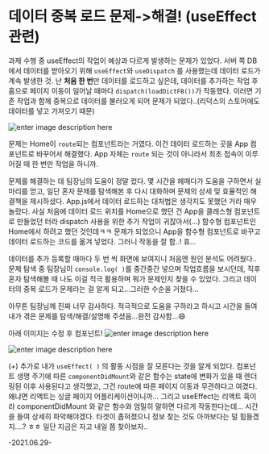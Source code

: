 # 데이터 중복 로드 문제->해결! (useEffect관련)

과제 수행 중 useEffect의 작업이 예상과 다르게 발생하는 문제가 있었다.
서버 쪽 DB에서 데이터를 받아오기 위해 ```useEffect```와 ```useDispatch``` 를 사용했는데 데이터 로드가 계속 발생한 것.
난 **처음 한 번**만 데이터를 로드하고 싶은데, 데이터를 추가하는 작업 후 홈으로 페이지 이동이 일어날 때마다 ```dispatch(loadDictFB())```가 작동했다.
이러면 기존 작업과 함께 중복으로 데이터를 불러오게 되어 문제가 되었다..(리덕스의 스토어에도 데이터를 넣고 가져오기 때문)

![enter image description here](https://lh3.googleusercontent.com/pw/AM-JKLXXEVkESwBcLWoT4JvGJTNlSqGcRHETj-9ua8thy3aDdMl4QaDp0aUMrWagjO5qBTDLXf8mKZpcgVLSy0Qx1NIIFFDOrFh40lKmL7FGcL4gvkUiJorFh9qUAnfvU-MP3n95Yk5PS-tS0d_sKQxvc2Ex=w888-no?authuser=0)

문제는 Home이 ```route```되는 컴포넌트라는 거였다.
이건 데이터 로드하는 곳을 App 컴포넌트로 바꾸어서 해결했다. App 자체는 ```route``` 되는 것이 아니라서 최초 접속이 이루어질 때 한 번만 작업을 하니까.


문제를 해결하는 데 팀장님의 도움이 정말 컸다. 몇 시간을 헤매다가 도움을 구하면서 실마리를 얻고, 일단 혼자 문제를 탐색해본 후 다시 대화하며 문제의 상세 및 효율적인 해결책을 제시하셨다.
App.js에서 데이터 로드하는 대처법은 생각지도 못했던 거라 매우 놀랐다.
사실 처음에 데이터 로드 위치를 Home으로 했던 건 App을 클래스형 컴포넌트로 만들었던 터라 dispatch 사용을 위한 추가 작업이 귀찮아서(...) 함수형 컴포넌트인 Home에서 하려고 했던 것인데ㅋㅋ
문제가 되었으니 App을 함수형 컴포넌트로 바꾸고 데이터 로드하는 코드를 옮겨 넣었다. 그러니 작동을 잘 함..! 휴...
 
 데이터를 추가 등록할 때마다 두 번 씩 화면에 보여지니 처음엔 원인 분석도 어려웠다.. 문제 탐색 중 팀장님이 ```console.log( )```를 중간중간 넣으며 작업흐름을 보시던데, 직후 혼자 탐색해볼 때 나도 이걸 적극 활용하며 뭐가 문제인지 찾을 수 있었다. 그리고 데이터의 중복 로드가 문제라는 걸 알게 되고...그러한 수순을 거쳤다...

아무튼 팀장님께 진짜 너무 감사하다. 적극적으로 도움을 구하라고 하시고 시간을 들여 내가 겪은 문제를 탐색/해결/설명해 주셨음...완전 감사함...😄

아래 이미지는 수정 후 컴포넌트!
![enter image description here](https://lh3.googleusercontent.com/pw/AM-JKLUI5wt3LdogU7iT142oRM5d4YtybNMJ-Tx9LSIXbrWSJCirdR91NSWmEloNP_z0Oj-t1XcdrQ4EW04SUJg2h6JNhT5x2X4NzRqQwvDnEBQ-67TYosKA8tCXo9irUtlMLkFx0mruCIMbIF9hkbFtKZmp=w888-h538-no?authuser=0)

![enter image description here](https://lh3.googleusercontent.com/pw/AM-JKLUEwhxeycuhuVXa3azxShpTSF1lZsQzODIBIoZQZQu1St5zg4Js5clYCNb4KhB_byxVdjV6wrdHCcSPtH2P8hXyMPp22VMZAQx3tvrzr-P2V56QjWaH15FXp2Kg0Tfd7nUNAB6l0t4TkMFpGZrfFHZD=w888-h567-no?authuser=0)


(+)
추가로 내가 ```useEffect( )``` 의 활동 시점을 잘 모른다는 것을 알게 되었다. 컴포넌트 생명 주기에 따른 ```componentDidMount```와 같은 함수는 state에 변화가 있을 때 렌더링된 이후 사용된다고 생각했고, 그건 route에 따른 페이지 이동과 무관하다고 여겼다. 왜냐면 리액트는 싱글 페이지 어플리케이션이니까... 그리고 useEffect는 리액트 훅이라 componentDidMount 와 같은 함수와 엄밀히 말하면 다르게 작동한다는데... 시간을 들여 상세히 파악해야겠다. 타겟이 좁혀졌으니 정보 찾는 것도 아까보다는 덜 힘들겠지....? ㅎㅎ
일단 지금은 자고 내일 쯤 찾아보자..

-2021.06.29-
